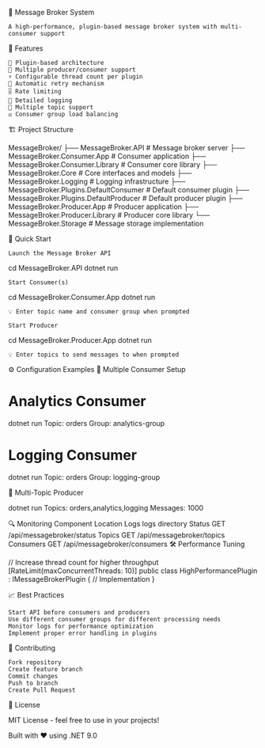 🚀 Message Broker System

    A high-performance, plugin-based message broker system with multi-consumer support

🌟 Features

    🔌 Plugin-based architecture
    🔄 Multiple producer/consumer support
    ⚡ Configurable thread count per plugin
    🔁 Automatic retry mechanism
    🎚️ Rate limiting
    📝 Detailed logging
    📨 Multiple topic support
    ⚖️ Consumer group load balancing

🏗️ Project Structure

MessageBroker/
├── MessageBroker.API                    # Message broker server
├── MessageBroker.Consumer.App           # Consumer application
├── MessageBroker.Consumer.Library       # Consumer core library
├── MessageBroker.Core                   # Core interfaces and models
├── MessageBroker.Logging                # Logging infrastructure
├── MessageBroker.Plugins.DefaultConsumer # Default consumer plugin
├── MessageBroker.Plugins.DefaultProducer # Default producer plugin
├── MessageBroker.Producer.App           # Producer application
├── MessageBroker.Producer.Library       # Producer core library
└── MessageBroker.Storage                # Message storage implementation

🚀 Quick Start

    Launch the Message Broker API

cd MessageBroker.API
dotnet run

    Start Consumer(s)

cd MessageBroker.Consumer.App
dotnet run

    💡 Enter topic name and consumer group when prompted

    Start Producer

cd MessageBroker.Producer.App
dotnet run

    💡 Enter topics to send messages to when prompted

⚙️ Configuration Examples
🔄 Multiple Consumer Setup

# Analytics Consumer
dotnet run
Topic: orders
Group: analytics-group

# Logging Consumer
dotnet run
Topic: orders
Group: logging-group

📨 Multi-Topic Producer

dotnet run
Topics: orders,analytics,logging
Messages: 1000

🔍 Monitoring
Component	Location
Logs	logs directory
Status	GET /api/messagebroker/status
Topics	GET /api/messagebroker/topics
Consumers	GET /api/messagebroker/consumers
🛠️ Performance Tuning

// Increase thread count for higher throughput
[RateLimit(maxConcurrentThreads: 10)]
public class HighPerformancePlugin : IMessageBrokerPlugin
{
    // Implementation
}

📈 Best Practices

    Start API before consumers and producers
    Use different consumer groups for different processing needs
    Monitor logs for performance optimization
    Implement proper error handling in plugins

🤝 Contributing

    Fork repository
    Create feature branch
    Commit changes
    Push to branch
    Create Pull Request

📄 License

MIT License - feel free to use in your projects!

Built with ❤️ using .NET 9.0
